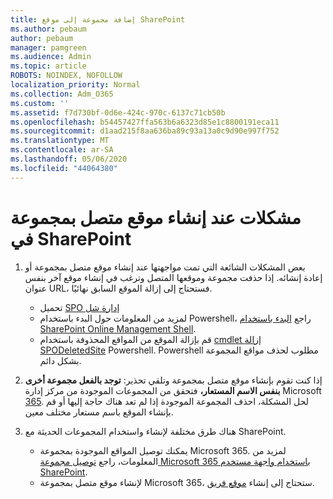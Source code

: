 ```yaml
---
title: إضافة مجموعة إلى موقع SharePoint
ms.author: pebaum
author: pebaum
manager: pamgreen
ms.audience: Admin
ms.topic: article
ROBOTS: NOINDEX, NOFOLLOW
localization_priority: Normal
ms.collection: Adm_O365
ms.custom: ''
ms.assetid: f7d730bf-0d6e-424c-970c-6137c71cb50b
ms.openlocfilehash: b54457427ffa563b6a6323d85e1c8800191eca11
ms.sourcegitcommit: d1aad215f8aa636ba89c93a13a0c9d90e997f752
ms.translationtype: MT
ms.contentlocale: ar-SA
ms.lasthandoff: 05/06/2020
ms.locfileid: "44064380"
---
```

# <a name="issues-when-creating-a-group-connected-site-in-sharepoint"></a>مشكلات عند إنشاء موقع متصل بمجموعة في SharePoint

1. بعض المشكلات الشائعة التي تمت مواجهتها عند إنشاء موقع متصل بمجموعة أو إعادة إنشائه.
إذا حذفت مجموعة وموقعها المتصل وترغب في إنشاء موقع آخر بنفس عنوان URL، فستحتاج إلى إزالة الموقع السابق نهائيًا.

   - تحميل [SPO إدارة شل](https://support.office.com/article/introduction-to-the-sharepoint-online-management-shell-c16941c3-19b4-4710-8056-34c034493429)
   - لمزيد من المعلومات حول البدء باستخدام Powershell، راجع [البدء باستخدام SharePoint Online Management Shell](https://docs.microsoft.com/powershell/module/sharepoint-online/remove-sposite).
   - قم بإزالة الموقع من المواقع المحذوفة باستخدام [cmdlet إزالة SPODeletedSite](https://docs.microsoft.com/powershell/module/sharepoint-online/remove-sposite?view=sharepoint-ps) Powershell. Powershell مطلوب لحذف مواقع المجموعة بشكل دائم.

1. إذا كنت تقوم بإنشاء موقع متصل بمجموعة وتلقي تحذير: **توجد بالفعل مجموعة أخرى بنفس الاسم المستعار،** فتحقق من المجموعات الموجودة من مركز إدارة Microsoft [365](https://admin.microsoft.com/AdminPortal/Home#/groups). لحل المشكلة، احذف المجموعة الموجودة إذا لم تعد هناك حاجة إليها أو قم بإنشاء الموقع باسم مستعار مختلف معين.

1. هناك طرق مختلفة لإنشاء واستخدام المجموعات الحديثة مع SharePoint.

   - يمكنك توصيل المواقع الموجودة بمجموعة Microsoft 365. لمزيد من المعلومات، راجع [توصيل مجموعة Microsoft 365 باستخدام واجهة مستخدم SharePoint](https://docs.microsoft.com/sharepoint/dev/transform/modernize-connect-to-office365-group#connect-an-office-365-group-using-the-sharepoint-user-interface).
   - لإنشاء موقع متصل بمجموعة Microsoft 365، ستحتاج إلى إنشاء [موقع فريق](https://admin.microsoft.com/sharepoint).
